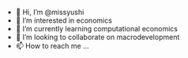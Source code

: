 - 👋 Hi, I’m @missyushi
- 👀 I’m interested in economics
- 🌱 I’m currently learning computational economics
- 💞️ I’m looking to collaborate on macrodevelopment
- 📫 How to reach me ...

<!---
missyushi/missyushi is a ✨ special ✨ repository because its `README.md` (this file) appears on your GitHub profile.
You can click the Preview link to take a look at your changes.
--->

